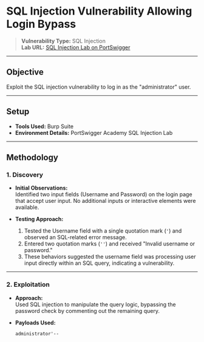 # SQL Injection Vulnerability Allowing Login Bypass
> **Vulnerability Type:** SQL Injection  
> **Lab URL:** [SQL Injection Lab on PortSwigger](https://portswigger.net/web-security/sql-injection/lab-login-bypass)  

---

## Objective
Exploit the SQL injection vulnerability to log in as the "administrator" user.

---

## Setup
- **Tools Used:** Burp Suite  
- **Environment Details:** PortSwigger Academy SQL Injection Lab

---

## Methodology

### 1. **Discovery**
- **Initial Observations:**  
  Identified two input fields (Username and Password) on the login page that accept user input. No additional inputs or interactive elements were available.  

- **Testing Approach:**  
  1. Tested the Username field with a single quotation mark (`'`) and observed an SQL-related error message.  
  2. Entered two quotation marks (`''`) and received "Invalid username or password."  
  3. These behaviors suggested the username field was processing user input directly within an SQL query, indicating a vulnerability.

---

### 2. **Exploitation**
- **Approach:**  
  Used SQL injection to manipulate the query logic, bypassing the password check by commenting out the remaining query.  

- **Payloads Used:**  
  ```plaintext
  administrator'--
